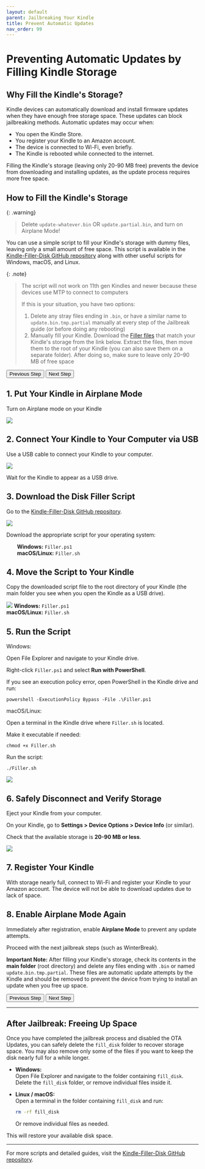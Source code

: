 ```yaml
---
layout: default
parent: Jailbreaking Your Kindle
title: Prevent Automatic Updates
nav_order: 99
---
```


# Preventing Automatic Updates by Filling Kindle Storage

## Why Fill the Kindle's Storage?

Kindle devices can automatically download and install firmware updates when they have enough free storage space. These updates can block jailbreaking methods. Automatic updates may occur when:

- You open the Kindle Store.
- You register your Kindle to an Amazon account.
- The device is connected to Wi-Fi, even briefly.
- The Kindle is rebooted while connected to the internet.

Filling the Kindle's storage (leaving only 20-90 MB free) prevents the device from downloading and installing updates, as the update process requires more free space.

## How to Fill the Kindle's Storage

{: .warning}
> Delete `update-whatever.bin` OR `update.partial.bin`, and turn on Airplane Mode!

You can use a simple script to fill your Kindle's storage with dummy files, leaving only a small amount of free space. This script is available in the [Kindle-Filler-Disk GitHub repository](https://github.com/bastianmarin/Kindle-Filler-Disk/) along with other useful scripts for Windows, macOS, and Linux.

{: .note}
> The script will not work on 11th gen Kindles and newer because these devices use MTP to connect to computers
>
> If this is your situation, you have two options:
> 1. Delete any stray files ending in <code>.bin</code>, or have a similar name to <code>update.bin.tmp.partial</code> manually at every step of the Jailbreak guide (or before doing any rebooting)
> 2. Manually fill your Kindle. Download the [Filler files](https://github.com/bastianmarin/Kindle-Filler-Disk/tree/main/MTP/) that match your Kindle's storage from the link below. Extract the files, then move them to the root of your Kindle (you can also save them on a separate folder). After doing so, make sure to leave only 20–90 MB of free space


<div id="guide">
    <div class="buttons">
        <button class="btn btn-orange" id="prev">Previous Step</button>
        <span id="stepCounter"></span>
        <button class="btn btn-green" id="next">Next Step</button>
    </div>
    <div id="stepwrapper" class="stepwrapper">
        <div class="step">
            <h2>1. Put Your Kindle in Airplane Mode</h2>
            <div class="stepContent">
                <p>Turn on Airplane mode on your Kindle</p>
                <img src="./WinterBreak/airplane_mode.png" />
            </div>
        </div>
        <div class="step">
            <h2>2. Connect Your Kindle to Your Computer via USB</h2>
            <div class="stepContent">
                <p>Use a USB cable to connect your Kindle to your computer.</p>
                <img src="./Prevent/usb-mode.png"/>
                <p>Wait for the Kindle to appear as a USB drive.</p>
            </div>
        </div>
        <div class="step">
            <h2>3. Download the Disk Filler Script</h2>
            <div class="stepContent">
                <p>Go to the <a href="https://github.com/bastianmarin/Kindle-Filler-Disk/">Kindle-Filler-Disk GitHub repository</a>.</p>
                <img src="./Prevent/github-files.png"/>
                <p>Download the appropriate script for your operating system:</p>
                <div style="margin-left:2em">
                    <span><strong>Windows:</strong> <code>Filler.ps1</code></span><br/>
                    <span><strong>macOS/Linux:</strong> <code>Filler.sh</code></span>
                </div>
            </div>
        </div>
        <div class="step">
            <h2>4. Move the Script to Your Kindle</h2>
            <div class="stepContent">
                <p>Copy the downloaded script file to the root directory of your Kindle (the main folder you see when you open the Kindle as a USB drive).</p>
                <img src="./Prevent/root-main.png"/>
                <span><strong>Windows:</strong> <code>Filler.ps1</code></span><br/>
                <span><strong>macOS/Linux:</strong> <code>Filler.sh</code></span>
            </div>
        </div>
          <div class="step">
              <h2>5. Run the Script</h2>
              <div class="stepContent">
                <div class="version-block">
                    <p class="version-label">Windows:</p>
                    <p>Open File Explorer and navigate to your Kindle drive.</p>
                    <p>Right-click <code>Filler.ps1</code> and select <strong>Run with PowerShell</strong>.</p>
                    <p>If you see an execution policy error, open PowerShell in the Kindle drive and run:</p>
                    <pre><code>powershell -ExecutionPolicy Bypass -File .\Filler.ps1</code></pre>
                </div>
                <div class="version-block">
                    <p class="version-label">macOS/Linux:</p>
                    <p>Open a terminal in the Kindle drive where <code>Filler.sh</code> is located.</p>
                    <p>Make it executable if needed:</p>
                    <pre><code>chmod +x Filler.sh</code></pre>
                    <p>Run the script:</p>
                    <pre><code>./Filler.sh</code></pre>
                </div>
                <img src="./Prevent/run-script.png"/>
              </div>     
            </div>
        <div class="step">
            <h2>6. Safely Disconnect and Verify Storage</h2>
            <div class="stepContent">
                <p>Eject your Kindle from your computer.</p>
                <p>On your Kindle, go to <strong>Settings &gt; Device Options &gt; Device Info</strong> (or similar).</p>
                <p>Check that the available storage is <strong>20-90 MB or less</strong>.</p>
                <img src="./Prevent/final.png"/>
            </div>
        </div>
        <div class="step">
            <h2>7. Register Your Kindle</h2>
            <div class="stepContent">
                <p>With storage nearly full, connect to Wi-Fi and register your Kindle to your Amazon account. The device will not be able to download updates due to lack of space.</p>
            </div>
        </div>
        <div class="step">
            <h2>8. Enable Airplane Mode Again</h2>
            <div class="stepContent">
                <p>Immediately after registration, enable <strong>Airplane Mode</strong> to prevent any update attempts.</p>
                <p>Proceed with the next jailbreak steps (such as WinterBreak).</p>
                <p class="highlight">
                    <strong>Important Note:</strong> After filling your Kindle's storage, check its contents in the <strong>main folder</strong> (root directory) and delete any files ending with <code>.bin</code> or named <code>update.bin.tmp.partial</code>. These files are automatic update attempts by the Kindle and should be removed to prevent the device from trying to install an update when you free up space.
                </p>
            </div>
        </div>
    </div>
    <div class="buttons">
        <button class="btn btn-orange" id="prev">Previous Step</button>
        <span id="stepCounter"></span>
        <button class="btn btn-green" id="next">Next Step</button>
    </div>
</div>

<script>new Guide("guide", "./getting-started", "Jailbreak");</script>

---

## After Jailbreak: Freeing Up Space

Once you have completed the jailbreak process and disabled the OTA Updates, you can safely delete the `fill_disk` folder to recover storage space. You may also remove only some of the files if you want to keep the disk nearly full for a while longer.

- **Windows:**  
  Open File Explorer and navigate to the folder containing `fill_disk`. Delete the `fill_disk` folder, or remove individual files inside it.

- **Linux / macOS:**  
  Open a terminal in the folder containing `fill_disk` and run:
  ```sh
  rm -rf fill_disk
  ```
  Or remove individual files as needed.

This will restore your available disk space.

---

For more scripts and detailed guides, visit the [Kindle-Filler-Disk GitHub repository](https://github.com/bastianmarin/Kindle-Filler-Disk/).
